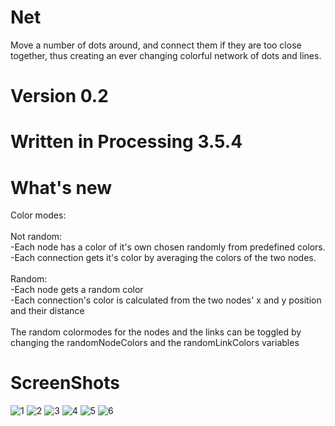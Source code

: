 # Net
Move a number of dots around, and connect them if they are too close together, thus creating an ever changing colorful network of dots and lines.

# Version 0.2

# Written in Processing 3.5.4

# What's new
Color modes:<br>
<br>
Not random:<br>
-Each node has a color of it's own chosen randomly from predefined colors.<br>
-Each connection gets it's color by averaging the colors of the two nodes.<br>
<br>
Random:<br>
-Each node gets a random color<br>
-Each connection's color is calculated from the two nodes' x and y position and their distance<br>
<br>
The random colormodes for the nodes and the links can be toggled by changing the randomNodeColors and the randomLinkColors variables

# ScreenShots
![1](https://raw.githubusercontent.com/krachi9/Net/master/Screenshots/2020-08-02.png)
![2](https://raw.githubusercontent.com/krachi9/Net/master/Screenshots/2020-08-02(1).png)
![3](https://raw.githubusercontent.com/krachi9/Net/master/Screenshots/2020-08-02(2).png)
![4](https://raw.githubusercontent.com/krachi9/Net/master/Screenshots/2020-08-03.png)
![5](https://raw.githubusercontent.com/krachi9/Net/master/Screenshots/2020-08-03(1).png)
![6](https://raw.githubusercontent.com/krachi9/Net/master/Screenshots/2020-08-03(2).png)
